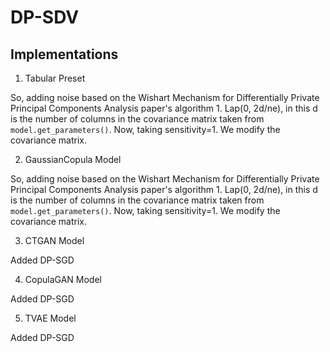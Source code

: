 # DP-SDV

## Implementations

1. Tabular Preset

So, adding noise based on the Wishart Mechanism for Differentially Private Principal Components Analysis paper's algorithm 1. Lap(0, 2d/ne), in this d is the number of columns in the covariance matrix taken from `model.get_parameters()`. Now, taking sensitivity=1. We modify the covariance matrix.

2. GaussianCopula Model

So, adding noise based on the Wishart Mechanism for Differentially Private Principal Components Analysis paper's algorithm 1. Lap(0, 2d/ne), in this d is the number of columns in the covariance matrix taken from `model.get_parameters()`. Now, taking sensitivity=1. We modify the covariance matrix.

3. CTGAN Model

Added DP-SGD

4. CopulaGAN Model

Added DP-SGD

5. TVAE Model

Added DP-SGD

